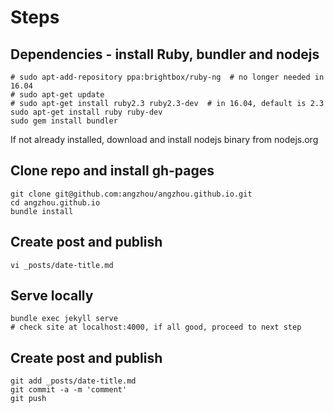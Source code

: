 # Steps

## Dependencies - install Ruby, bundler and nodejs

    # sudo apt-add-repository ppa:brightbox/ruby-ng  # no longer needed in 16.04
    # sudo apt-get update
    # sudo apt-get install ruby2.3 ruby2.3-dev  # in 16.04, default is 2.3
    sudo apt-get install ruby ruby-dev
    sudo gem install bundler

If not already installed, download and install nodejs binary from nodejs.org

## Clone repo and install gh-pages

    git clone git@github.com:angzhou/angzhou.github.io.git
    cd angzhou.github.io
    bundle install

## Create post and publish

    vi _posts/date-title.md

## Serve locally

    bundle exec jekyll serve
    # check site at localhost:4000, if all good, proceed to next step

## Create post and publish

    git add _posts/date-title.md
    git commit -a -m 'comment'
    git push
